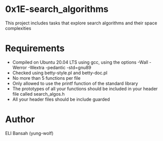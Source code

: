 # 0x1E-search_algorithms
This project includes tasks that explore search algorithms and their space complexities

# Requirements
- Compiled on Ubuntu 20.04 LTS using gcc, using the options -Wall -Werror -Wextra -pedantic -std=gnu89
- Checked using betty-style.pl and betty-doc.pl
- No more than 5 functions per file
- Only allowed to use the printf function of the standard library
- The prototypes of all your functions should be included in your header file called search_algos.h
- All your header files should be include guarded

# Author
ELI Bansah (yung-wolf)

